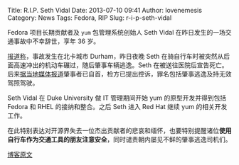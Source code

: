 Title: R.I.P. Seth Vidal
Date: 2013-07-10 09:41
Author: lovenemesis
Category: News
Tags: Fedora, RIP
Slug: r-i-p-seth-vidal

Fedora 项目长期贡献者及 `yum` 包管理系统创始人 Seth Vidal
在昨日发生的一场交通事故中不幸辞世，享年 36 岁。

[报道称](http://www.heraldsun.com/news/localnews/x177810318/Cyclist-killed-in-Durham-hit-and-run)，事故发生在北卡城市
Durham，昨日夜晚 Seth
在骑自行车时被突然从后面高速冲出的机动车碾过，随后肇事车辆逃逸。Seth
在被送往医院后宣告死亡。后来[据当地媒体报道](http://www.heraldsun.com/news/localnews/x177810618/Driver-arrested-in-cyclist-hit-and-run)肇事者已自首，检方已提出控诉，罪名包括肇事逃逸及持无效驾照驾驶。

Seth Vidal 在 Duke University 做 IT 管理期间开始 yum
的原型开发并得到包括 Fedora 和 RHEL 的接纳和整合。之后 Seth 进入 Red Hat
继续 yum 的相关开发工作。

在此特别表达对开源界失去一位杰出贡献者的悲哀和缅怀，也要特别提醒诸位**使用自行车作为交通工具的朋友注意安全**，同时谴责朝内屡见不鲜的肇事逃逸司机们。

[博客原文](http://durham.io/2013/07/09/seth-vidal-creator-of-yum-open-source-software-killed-in-bike-accident-off-hillandale-rd/)
